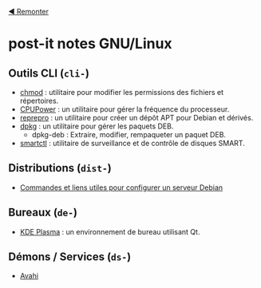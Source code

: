 [:arrow_backward: Remonter](..)

# post-it notes GNU/Linux

## Outils CLI (`cli-`)

* [chmod](cli-chmod.md) : utilitaire pour modifier les permissions des fichiers et répertoires.
* [CPUPower](cli-cpupower.md) : un utilitaire pour gérer la fréquence du processeur.
* [reprepro](cli-reprepro.md) : un utilitaire pour créer un dépôt APT pour Debian et dérivés.
* [dpkg](cli-dpkg.md) : un utilitaire pour gérer les paquets DEB.
  * dpkg-deb : Extraire, modifier, rempaqueter un paquet DEB.
* [smartctl](cli-smartctl.md) : utilitaire de surveillance et de contrôle de disques SMART.

## Distributions (`dist-`)

 * [Commandes et liens utiles pour configurer un serveur Debian](dist-debian.md)

## Bureaux (`de-`)

* [KDE Plasma](de-kde.md) : un environnement de bureau utilisant Qt.

## Démons / Services (`ds-`)

* [Avahi](ds-avahi-daemon.md)
